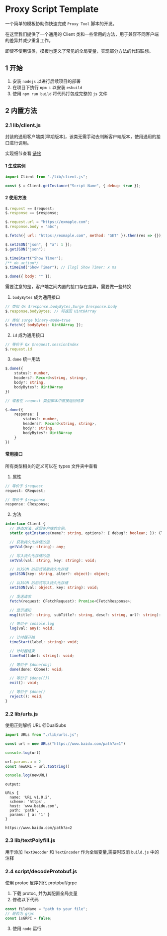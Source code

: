 # Proxy Script Template

一个简单的模板协助你快速完成 `Proxy Tool` 脚本的开发。

在这里我们提供了一个通用的 Client 类和一些常用的方法，用于兼容不同客户端的差异并减少重复工作。

即使不使用该类，模板也定义了常见的全局变量，实现部分方法的代码联想。

## 1 开始

1. 安装 `nodejs` 以进行后续项目的部署
2. 在项目下执行 `npm i` 以安装 `esbuild`
3. 使用 `npm run build` 将代码打包成完整的 `js` 文件

## 2 内置方法

### 2.1 lib/client.js

封装的通用客户端类[早期版本]，该类无需手动去判断客户端版本，使用通用的接口进行调用。

实现细节查看 [链接](https://github.com/Maasea/sgmodule/blob/322ed3ca8528cd2c71f435abf9bbd4c8f042e0ee/Script/Youtube/lib/client.ts)
#### 1 生成实例

```js
import Client from "./lib/client.js";

const $ = Client.getInstance("Script Name", { debug: true });
```

#### 2 使用方法

```js
$.request == $request;
$.response == $response;

$.request.url = "https://exmaple.com";
$.response.body = "abc";

$.fetch({ url: "https://exmaple.com", method: "GET" }).then(res => {});

$.setJSON("json", { "a": 1 });
$.getJSON("json");

$.timeStart("Show Timer");
/** do action*/
$.timeEnd("Show Timer"); // [log] Show Timer: x ms

$.done({ body: "" });

```

需要注意的是，客户端之间内置的接口存在差异，需要做一些转换

1. `bodyBytes` 成为通用接口

```js
// 类似 Qx $response.bodyBytes,Surge $response.body
$.response.bodyBytes; // 将返回 Uint8Array

// 类似 surge binary-mode=true
$.fetch({ bodyBytes: Uint8Array });
```

2. `id` 成为通用接口

```js
// 等价于 Qx $request.sessionIndex
$.request.id  
```

3. `done` 统一用法

```typescript
$.done({
    status?: number,
    headers?: Record<string, string>,
    body?: string,
    bodyBytes?: Uint8Array
})

// 或者在 request 类型脚本中直接返回结果

$.done({
    response: {
        status?: number,
        headers?: Record<string, string>, 
        body?: string, 
        bodyBytes?: Uint8Array
    }
})
```

#### 常用接口

所有类型相关的定义可以在 types 文件夹中查看

1. 属性
```typescript
// 等价于 $request
request: CRequest;

// 等价于 $response
response: CResponse;

```
2. 方法
```typescript
interface Client {
  // 静态方法，返回客户端的实例。
  static getInstance(name?: string, options?: { debug?: boolean; }): Client;

  // 获取持久化存储的值
  getVal(key: string): any;

  // 写入持久化存储的值
  setVal(val: string, key: string): void;

  // 以JSON 的形式读取持久化存储
  getJSON(key: string, alter?: object): object;

  // 以JSON 的形式写入持久化存储
  setJSON(val: object, key: string): void;

  // 发送请求
  fetch(request: CFetchRequest): Promise<CFetchResponse>;

  // 显示通知
  msg(title?: string, subTitle?: string, desc?: string, url?: string): void;

  // 等价于 console.log
  log(val: any): void;

  // 计时器开始
  timeStart(label: string): void;

  // 计时器结束
  timeEnd(label: string): void;

  // 等价于 $done(obj)
  done(done: CDone): void;

  // 等价于 $done({})
  exit(): void;

  // 等价于 $done()
  reject(): void;
}
```

### 2.2 lib/urls.js

使用正则解析 URL @DualSubs

```js
import URLs from "./lib/urls.js";

const url = new URLs("https://www.baidu.com/path?a=1")

console.log(url)

url.params.a = 2
const newURL = url.toString()

console.log(newURL)
```

```
output:

URLs {
  name: 'URL v1.0.2',
  scheme: 'https',
  host: 'www.baidu.com',
  path: 'path',
  params: { a: '1' }
}

https://www.baidu.com/path?a=2
```

### 2.3 lib/textPolyfill.js

用于添加 `TextDecoder` 和 `TextEncoder` 作为全局变量,需要时取消 `build.js` 中的注释

### 2.4 script/decodeProtobuf.js

使用 protoc 反序列化 protobuf/grpc

1. 下载 protoc, 并为其配置全局变量
2. 修改以下代码

```js
const fileName = "path to your file";
// 是否为 grpc
const isGRPC = false;
```

3. 使用 `node` 运行
